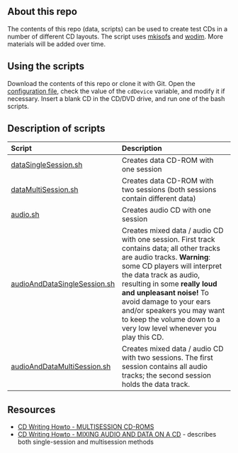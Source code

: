 ## About this repo

The contents of this repo (data, scripts) can be used to create test CDs in a number of different CD layouts. The script uses [mkisofs](http://linux.die.net/man/8/mkisofs) and [wodim](http://linux.die.net/man/1/wodim). More materials will be added over time.

## Using the scripts

Download the contents of this repo or clone it with Git. Open the [configuration file](/config.txt), check the value of the `cdDevice` variable, and modify it if necessary. Insert a blank CD in the CD/DVD drive, and run one of the bash scripts.

## Description of scripts

|Script|Description|
|:--|:--|
|[dataSingleSession.sh](/dataSingleSession.sh)|Creates data CD-ROM with one session|
|[dataMultiSession.sh](/dataMultiSession.sh)|Creates data CD-ROM with two sessions (both sessions contain different data)|
|[audio.sh](/audio.sh)|Creates audio CD with one session|
|[audioAndDataSingleSession.sh](/audioAndDataSingleSession.sh)|Creates mixed data / audio CD with one session. First track contains data; all other tracks are audio tracks. **Warning**: some CD players will interpret the data track as audio, resulting in some **really loud and unpleasant noise!** To avoid damage to your ears and/or speakers you may want to keep the volume down to a very low level whenever you play this CD.|
|[audioAndDataMultiSession.sh](./audioAndDataMultiSession.sh)|Creates mixed data / audio CD with two sessions. The first session contains all audio tracks; the second session holds the data track.|


## Resources

* [CD Writing Howto - MULTISESSION CD-ROMS](http://howto-pages.org/cdwriting/08.php)
* [CD Writing Howto - MIXING AUDIO AND DATA ON A CD](http://howto-pages.org/cdwriting/11.php) - describes both single-session and multisession methods
